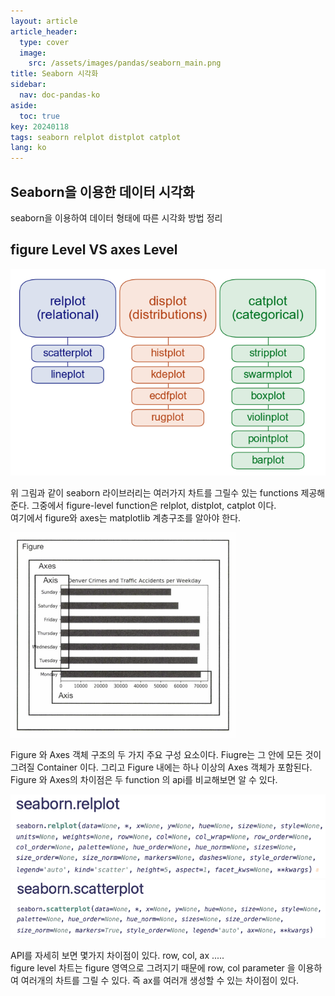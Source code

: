 ```yaml
---
layout: article
article_header:
  type: cover
  image:
    src: /assets/images/pandas/seaborn_main.png
title: Seaborn 시각화
sidebar:
  nav: doc-pandas-ko
aside:
  toc: true
key: 20240118
tags: seaborn relplot distplot catplot
lang: ko
---
```


## Seaborn을 이용한 데이터 시각화

seaborn을 이용하여 데이터 형태에 따른 시각화 방법 정리
<!-- more -->

## figure Level VS axes Level
![Image](/assets/images/pandas/seaborn_figure_axes.png)

위 그림과 같이 seaborn 라이브러리는 여러가지 차트를 그릴수 있는 functions 제공해준다. 그중에서 figure-level function은 relplot, distplot, catplot 이다.   
여기에서 figure와 axes는 matplotlib 계층구조를 알아야 한다.   

![Image](/assets/images/pandas/matplolib_class.png)

Figure 와 Axes 객체 구조의 두 가지 주요 구성 요소이다. Fiugre는 그 안에 모든 것이 그려질 Container 이다. 그리고 Figure 내에는 하나 이상의 Axes 객체가 포함된다.    
Figure 와 Axes의 차이점은 두 function 의 api를 비교해보면 알 수 있다.

![Image](/assets/images/pandas/seaborn_relplot_api.png)
![Image](/assets/images/pandas/seaborn_scatterplot_api.png)

API를 자세히 보면 몇가지 차이점이 있다. row, col, ax .....    
figure level 차트는 figure 영역으로 그려지기 때문에 row, col parameter 을 이용하여 여러개의 차트를 그릴 수 있다. 즉 ax를 여러개 생성할 수 있는 차이점이 있다.
